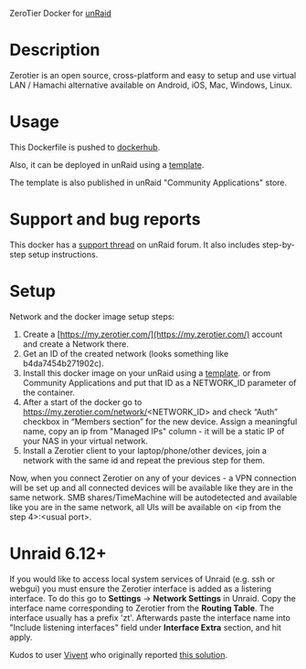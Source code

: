 ZeroTier Docker for [unRaid](https://lime-technology.com/)

# Description

Zerotier is an open source, cross-platform and easy to setup and use virtual LAN / Hamachi alternative available on Android, iOS, Mac, Windows, Linux.

# Usage

This Dockerfile is pushed to [dockerhub](https://hub.docker.com/r/spikhalskiy/zerotier/).

Also, it can be deployed in unRaid using a [template](https://github.com/Spikhalskiy/docker-templates/blob/master/zerotier.xml).

The template is also published in unRaid "Community Applications" store.

# Support and bug reports

This docker has a [support thread](https://lime-technology.com/forums/topic/72030-support-spikhalskiy-zerotier/) on unRaid forum. It also includes step-by-step setup instructions.

# Setup

Network and the docker image setup steps:
1. Create a [https://my.zerotier.com/](https://my.zerotier.com/) account and create a Network there.
2. Get an ID of the created network (looks something like b4da7454b271902c).
3. Install this docker image on your unRaid using a [template](https://github.com/Spikhalskiy/docker-templates/blob/master/zerotier.xml). or from Community Applications and put that ID as a NETWORK_ID parameter of the container.
4. After a start of the docker go to https://my.zerotier.com/network/<NETWORK_ID> and check “Auth” checkbox in “Members section” for the new device. Assign a meaningful name, copy an ip from "Managed IPs" column - it will be a static IP of your NAS in your virtual network.
5. Install a Zerotier client to your laptop/phone/other devices, join a network with the same id and repeat the previous step for them.

Now, when you connect Zerotier on any of your devices - a VPN connection will be set up and all connected devices will be available like they are in the same network.
SMB shares/TimeMachine will be autodetected and available like you are in the same network, all UIs will be available on \<ip from the step 4\>:\<usual port\>.

# Unraid 6.12+

If you would like to access local system services of Unraid (e.g. ssh or webgui) you must ensure the Zerotier interface 
is added as a listering interface. To do this go to **Settings** -> **Network Settings** in Unraid.
Copy the interface name corresponding to Zerotier from the **Routing Table**. The interface usually has a prefix 'zt'.
Afterwards paste the interface name into "Include listening interfaces" field under **Interface Extra** section, and hit apply.

Kudos to user [Vivent](https://forums.unraid.net/profile/163693-vivent/) who originally reported [this solution](https://forums.unraid.net/topic/72030-support-spikhalskiy-zerotier/?do=findComment&comment=1283870).
